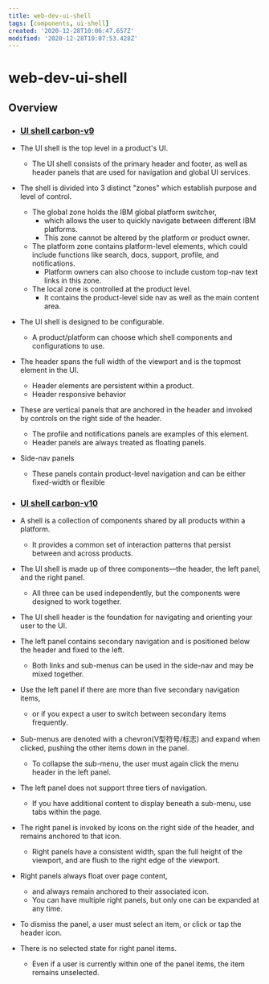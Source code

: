 ```yaml
---
title: web-dev-ui-shell
tags: [components, ui-shell]
created: '2020-12-28T10:06:47.657Z'
modified: '2020-12-28T10:07:53.428Z'
---
```


# web-dev-ui-shell

## Overview

- ### [UI shell carbon-v9](https://v9.carbondesignsystem.com/experimental/ui-shell/usage)
- The UI shell is the top level in a product's UI. 
  - The UI shell consists of the primary header and footer, as well as header panels that are used for navigation and global UI services.
- The shell is divided into 3 distinct "zones" which establish purpose and level of control.
  - The global zone holds the IBM global platform switcher, 
    - which allows the user to quickly navigate between different IBM platforms. 
    - This zone cannot be altered by the platform or product owner.
  - The platform zone contains platform-level elements, which could include functions like search, docs, support, profile, and notifications. 
    - Platform owners can also choose to include custom top-nav text links in this zone.
  - The local zone is controlled at the product level. 
    - It contains the product-level side nav as well as the main content area.
- The UI shell is designed to be configurable. 
  - A product/platform can choose which shell components and configurations to use.
- The header spans the full width of the viewport and is the topmost element in the UI. 
  - Header elements are persistent within a product.
  - Header responsive behavior
- These are vertical panels that are anchored in the header and invoked by controls on the right side of the header. 
  - The profile and notifications panels are examples of this element. 
  - Header panels are always treated as floating panels.
- Side-nav panels
  - These panels contain product-level navigation and can be either fixed-width or flexible

- ### [UI shell carbon-v10](https://www.carbondesignsystem.com/components/UI-shell-header/usage)
- A shell is a collection of components shared by all products within a platform. 
  - It provides a common set of interaction patterns that persist between and across products.
- The UI shell is made up of three components—the header, the left panel, and the right panel.
  - All three can be used independently, but the components were designed to work together.
- The UI shell header is the foundation for navigating and orienting your user to the UI.

- The left panel contains secondary navigation and is positioned below the header and fixed to the left. 
  - Both links and sub-menus can be used in the side-nav and may be mixed together.
- Use the left panel if there are more than five secondary navigation items, 
  - or if you expect a user to switch between secondary items frequently. 
- Sub-menus are denoted with a chevron(V型符号/标志) and expand when clicked, pushing the other items down in the panel. 
  - To collapse the sub-menu, the user must again click the menu header in the left panel.
- The left panel does not support three tiers of navigation. 
  - If you have additional content to display beneath a sub-menu, use tabs within the page.

- The right panel is invoked by icons on the right side of the header, and remains anchored to that icon. 
  - Right panels have a consistent width, span the full height of the viewport, and are flush to the right edge of the viewport.
- Right panels always float over page content, 
  - and always remain anchored to their associated icon. 
  - You can have multiple right panels, but only one can be expanded at any time.
- To dismiss the panel, a user must select an item, or click or tap the header icon.
- There is no selected state for right panel items. 
  - Even if a user is currently within one of the panel items, the item remains unselected.
